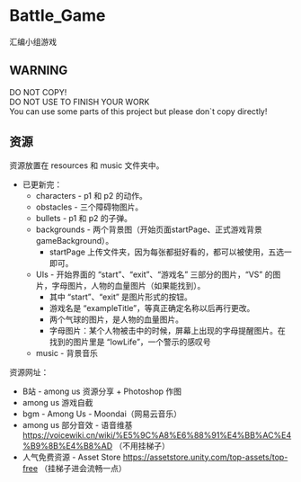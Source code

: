 # Battle_Game
汇编小组游戏
## WARNING  
DO NOT COPY!  
DO NOT USE TO FINISH YOUR WORK  
You can use some parts of this project but please don`t copy directly!  
## 资源
资源放置在 resources 和 music 文件夹中。
* 已更新完：
  * characters - p1 和 p2 的动作。
  * obstacles - 三个障碍物图片。
  * bullets - p1 和 p2 的子弹。
  * backgrounds - 两个背景图（开始页面startPage、正式游戏背景gameBackground）。
    * startPage 上传文件夹，因为每张都挺好看的，都可以被使用，五选一即可。
  * UIs - 开始界面的 “start”、“exit”、“游戏名” 三部分的图片，“VS” 的图片，字母图片，人物的血量图片（如果能找到）。
    * 其中 “start”、“exit” 是图片形式的按钮。
    * 游戏名是 “exampleTitle”，等真正确定名称以后再行更改。
    * 两个气球的图片，是人物的血量图片。
    * 字母图片：某个人物被击中的时候，屏幕上出现的字母提醒图片。在找到的图片里是 “lowLife”，一个警示的感叹号
  * music - 背景音乐

资源网址：
* B站 - among us 资源分享 + Photoshop 作图
* among us 游戏自截
* bgm - Among Us - Moondai（网易云音乐）
* among us 部分音效 - 语音维基  https://voicewiki.cn/wiki/%E5%9C%A8%E6%88%91%E4%BB%AC%E4%B9%8B%E4%B8%AD （不用挂梯子）
* 人气免费资源 - Asset Store  https://assetstore.unity.com/top-assets/top-free （挂梯子进会流畅一点）
